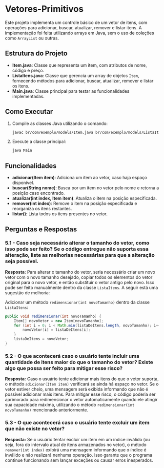 # Vetores-Primitivos

Este projeto implementa um controle básico de um vetor de itens, com operações para adicionar, buscar, atualizar, remover e listar itens. A implementação foi feita utilizando arrays em Java, sem o uso de coleções como `ArrayList` ou outras.

## Estrutura do Projeto

- **Item.java**: Classe que representa um item, com atributos de nome, código e preço.
- **ListaItens.java**: Classe que gerencia um array de objetos `Item`, fornecendo métodos para adicionar, buscar, atualizar, remover e listar os itens.
- **Main.java**: Classe principal para testar as funcionalidades implementadas.

## Como Executar

1. Compile as classes Java utilizando o comando:
    ```bash
    javac br/com/exemplo/models/Item.java br/com/exemplo/models/ListaItens.java Main.java
    ```

2. Execute a classe principal:
    ```bash
    java Main
    ```

## Funcionalidades

- **adicionar(Item item)**: Adiciona um item ao vetor, caso haja espaço disponível.
- **buscar(String nome)**: Busca por um item no vetor pelo nome e retorna a posição caso encontrado.
- **atualizar(int index, Item item)**: Atualiza o item na posição especificada.
- **remover(int index)**: Remove o item na posição especificada e reorganiza os itens restantes.
- **listar()**: Lista todos os itens presentes no vetor.

## Perguntas e Respostas

### 5.1 - Caso seja necessário alterar o tamanho do vetor, como isso pode ser feito? Se o código entregue não suporta essa alteração, liste as melhorias necessárias para que a alteração seja possível.

**Resposta:** Para alterar o tamanho do vetor, seria necessário criar um novo vetor com o novo tamanho desejado, copiar todos os elementos do vetor original para o novo vetor, e então substituir o vetor antigo pelo novo. Isso pode ser feito manualmente dentro da classe `ListaItens`. A seguir está uma sugestão de melhoria:

Adicionar um método `redimensionar(int novoTamanho)` dentro da classe `ListaItens`:

```java
public void redimensionar(int novoTamanho) {
    Item[] novoVetor = new Item[novoTamanho];
    for (int i = 0; i < Math.min(listaDeItens.length, novoTamanho); i++) {
        novoVetor[i] = listaDeItens[i];
    }
    listaDeItens = novoVetor;
}
```

### 5.2 - O que acontecerá caso o usuário tente incluir uma quantidade de itens maior do que o tamanho do vetor? Existe algo que possa ser feito para mitigar esse risco?

**Resposta:** Caso o usuário tente adicionar mais itens do que o vetor suporta, o método `adicionar(Item item)` verificará se ainda há espaço no vetor. Se o vetor estiver cheio, uma mensagem será exibida informando que não é possível adicionar mais itens. Para mitigar esse risco, o código poderia ser aprimorado para redimensionar o vetor automaticamente quando ele atingir sua capacidade máxima, utilizando o método `redimensionar(int novoTamanho)` mencionado anteriormente.

### 5.3 - O que acontecerá caso o usuário tente excluir um item que não existe no vetor?

**Resposta:** Se o usuário tentar excluir um item em um índice inválido (ou seja, fora do intervalo atual de itens armazenados no vetor), o método `remover(int index)` exibirá uma mensagem informando que o índice é inválido e não realizará nenhuma operação. Isso garante que o programa continue funcionando sem lançar exceções ou causar erros inesperados.

